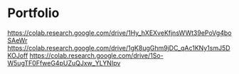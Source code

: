 # Portfolio



https://colab.research.google.com/drive/1Hy_hXEXveKfjnsWWt39ePoVg4boSAeWr
https://colab.research.google.com/drive/1gK8ugGhm9jDC_qAc1KNy1smJ5DKOJoff
https://colab.research.google.com/drive/1So-W5ugTF0FfweG4pUZuQJxw_YLYNIpv
